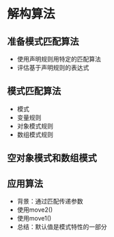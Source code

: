 # 解构算法

## 准备模式匹配算法
- 使用声明规则用特定的匹配算法
- 评估基于声明规则的表达式
## 模式匹配算法
- 模式
- 变量规则
- 对象模式规则
- 数组模式规则
## 空对象模式和数组模式
## 应用算法
- 背景：通过匹配传递参数
- 使用move2()
- 使用move1()
- 总结：默认值是模式特性的一部分